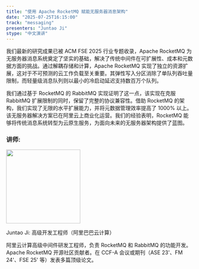 ```yaml
---
title: "使用 Apache RocketMQ 赋能无服务器消息架构"
date: "2025-07-25T16:15:00"
track: "messaging"
presenters: "Juntao Ji"
stype: "中文演讲"
---
```


我们最新的研究成果已被 ACM FSE 2025 行业专题收录，Apache RocketMQ 为无服务器消息系统奠定了坚实的基础，解决了传统中间件在可扩展性、成本和元数据方面的挑战。通过解耦存储和计算，Apache RocketMQ 实现了独立的资源扩展，这对于不可预测的云工作负载至关重要。其弹性写入分区消除了单队列吞吐量限制，而轻量级消息队列则以最小的冷启动延迟支持数百万个队列。

我们通过基于 RocketMQ 的 RabbitMQ 实现证明了这一点，该实现在克服 RabbitMQ 扩展限制的同时，保留了完整的协议兼容性。借助 RocketMQ 的架构，我们实现了无限的水平扩展能力，并将元数据管理效率提高了 1000% 以上。该无服务器解决方案已在阿里云上商业化运营。我们的经验表明，RocketMQ 能够将传统消息系统转型为云原生服务，为面向未来的无服务器架构提供了蓝图。

### 讲师:

<img src="https://sessionize.com/image/dd3d-400o400o1-JenBFKL54ncn91nqVyA8nE.jpg" width="200" /><br/>

Juntao Ji: 高级开发工程师（阿里巴巴云计算）

阿里云计算高级中间件研发工程师，负责 RocketMQ 和 RabbitMQ 的功能开发。Apache RocketMQ 开源社区贡献者。在 CCF-A 会议或期刊（ASE 23'、FM 24'、FSE 25' 等）发表多篇顶级论文。